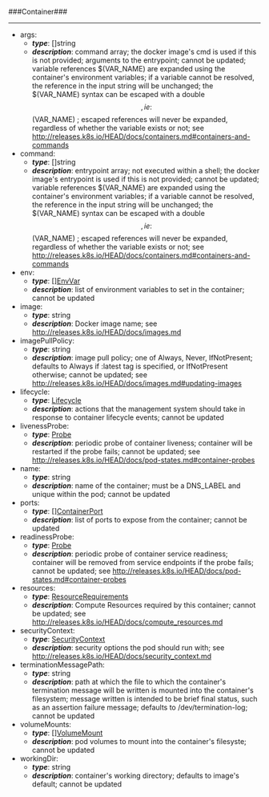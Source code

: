 ###Container###

---
* args: 
  * **_type_**: []string
  * **_description_**: command array; the docker image's cmd is used if this is not provided; arguments to the entrypoint; cannot be updated; variable references $(VAR_NAME) are expanded using the container's environment variables; if a variable cannot be resolved, the reference in the input string will be unchanged; the $(VAR_NAME) syntax can be escaped with a double $$, ie: $$(VAR_NAME) ; escaped references will never be expanded, regardless of whether the variable exists or not; see http://releases.k8s.io/HEAD/docs/containers.md#containers-and-commands
* command: 
  * **_type_**: []string
  * **_description_**: entrypoint array; not executed within a shell; the docker image's entrypoint is used if this is not provided; cannot be updated; variable references $(VAR_NAME) are expanded using the container's environment variables; if a variable cannot be resolved, the reference in the input string will be unchanged; the $(VAR_NAME) syntax can be escaped with a double $$, ie: $$(VAR_NAME) ; escaped references will never be expanded, regardless of whether the variable exists or not; see http://releases.k8s.io/HEAD/docs/containers.md#containers-and-commands
* env: 
  * **_type_**: [][EnvVar](EnvVar.md)
  * **_description_**: list of environment variables to set in the container; cannot be updated
* image: 
  * **_type_**: string
  * **_description_**: Docker image name; see http://releases.k8s.io/HEAD/docs/images.md
* imagePullPolicy: 
  * **_type_**: string
  * **_description_**: image pull policy; one of Always, Never, IfNotPresent; defaults to Always if :latest tag is specified, or IfNotPresent otherwise; cannot be updated; see http://releases.k8s.io/HEAD/docs/images.md#updating-images
* lifecycle: 
  * **_type_**: [Lifecycle](Lifecycle.md)
  * **_description_**: actions that the management system should take in response to container lifecycle events; cannot be updated
* livenessProbe: 
  * **_type_**: [Probe](Probe.md)
  * **_description_**: periodic probe of container liveness; container will be restarted if the probe fails; cannot be updated; see http://releases.k8s.io/HEAD/docs/pod-states.md#container-probes
* name: 
  * **_type_**: string
  * **_description_**: name of the container; must be a DNS_LABEL and unique within the pod; cannot be updated
* ports: 
  * **_type_**: [][ContainerPort](ContainerPort.md)
  * **_description_**: list of ports to expose from the container; cannot be updated
* readinessProbe: 
  * **_type_**: [Probe](Probe.md)
  * **_description_**: periodic probe of container service readiness; container will be removed from service endpoints if the probe fails; cannot be updated; see http://releases.k8s.io/HEAD/docs/pod-states.md#container-probes
* resources: 
  * **_type_**: [ResourceRequirements](ResourceRequirements.md)
  * **_description_**: Compute Resources required by this container; cannot be updated; see http://releases.k8s.io/HEAD/docs/compute_resources.md
* securityContext: 
  * **_type_**: [SecurityContext](SecurityContext.md)
  * **_description_**: security options the pod should run with; see http://releases.k8s.io/HEAD/docs/security_context.md
* terminationMessagePath: 
  * **_type_**: string
  * **_description_**: path at which the file to which the container's termination message will be written is mounted into the container's filesystem; message written is intended to be brief final status, such as an assertion failure message; defaults to /dev/termination-log; cannot be updated
* volumeMounts: 
  * **_type_**: [][VolumeMount](VolumeMount.md)
  * **_description_**: pod volumes to mount into the container's filesyste; cannot be updated
* workingDir: 
  * **_type_**: string
  * **_description_**: container's working directory; defaults to image's default; cannot be updated
